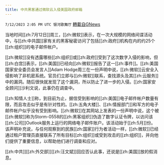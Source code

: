 ```yaml
---
title: 中共黑客通过微软云入侵美国政府邮箱
---
```

`7/12/2023 2:05 PM UTC 银河歌舞厅` [轉載自GNews](https://gnews.org/articles/1455122)

当地时间[[zh:7月12日]]周三，[[zh:微软]]表示，在一次大规模的网络间谍活动中，与[[zh:中共国]]家有关的黑客秘密访问了包括[[zh:政府]]机构在内的约25个[[zh:组织]]的电子邮件帐户。

[[zh:微软]]没有透露哪些[[zh:组织]]或[[zh:政府]]受到了这次数字入侵的影响，但[[zh:白宫]]表示，[[zh:美国]]已经向[[zh:微软]]报告了这一[[zh:事件]]。[[zh:美国国家安全委员会发言人]]Adam Hodge周三在一份声明中说，[[zh:微软]]云安全入侵影响了非机密系统。官员们立即与[[zh:微软]]联系，查找源头及其[[zh:云服务]]中的漏洞。随后很快就发现了这个漏洞，所以防止了进一步的入侵。[[zh:国家安全顾问]]沙利文说，此事仍在调查中。

[[zh:知情人士]]称，到目前为止，据信受到影响的[[zh:美国]]电子邮件帐户数量有限，而且攻击似乎是有针对性的。[[zh:五角大楼]]、[[zh:情报部门]]和军方的电子邮件帐户似乎没有受到影响。[[zh:微软]]在其网站上发表的一份声明中说，这个被[[zh:微软]]称为Storm-0558的[[zh:黑客组织]]伪造了数字认证令牌，以访问该[[zh:公司]]Outlook服务上运行的网络电子邮件账户。该活动始于[[zh:5月]]份。该声明补充说，与任何观察到的民族[[zh:国家]]行为者活动一样，[[zh:微软]]已经通过租户管理员直接联系了所有目标[[zh:组织]]或受到攻击的[[zh:组织]]，并向他们提供了重要信息，以帮助他们进行调查和应对。

[[zh:中共]][[zh:外交部]][[zh:汪文斌]]回应否认此事，还说是[[zh:美国]]放的假消息。
